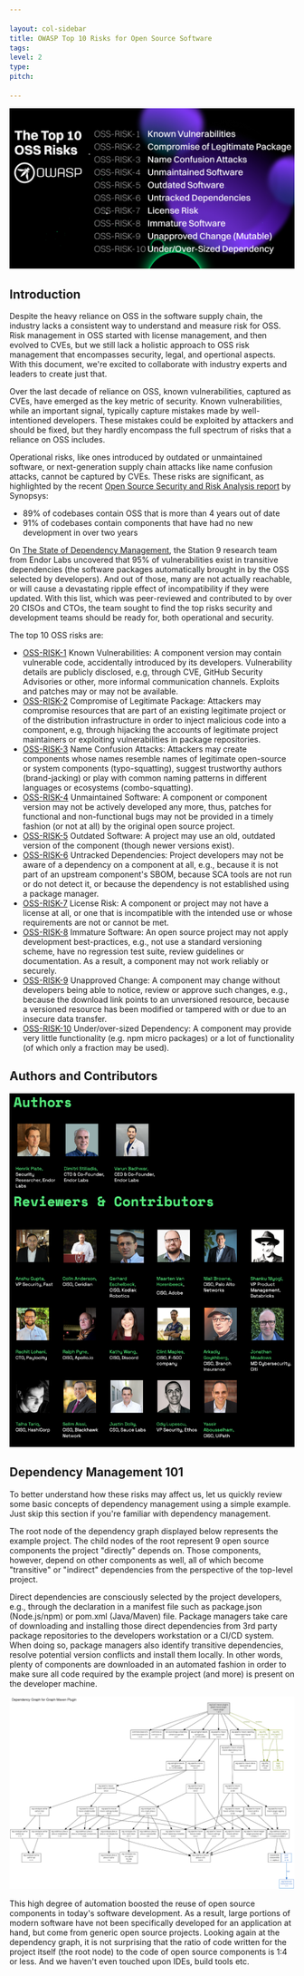 ```yaml
---

layout: col-sidebar
title: OWASP Top 10 Risks for Open Source Software
tags: 
level: 2
type: 
pitch: 

---
```


![top 10 oss risks](/assets/images/top10.png)

## Introduction

Despite the heavy reliance on OSS in the software supply chain, the industry lacks a consistent way to understand and measure risk for OSS. Risk management in OSS started with license management, and then evolved to CVEs, but we still lack a holistic approach to OSS risk management that encompasses security, legal, and opertional aspects. With this document, we're excited to collaborate with industry experts and leaders to create just that. 

Over the last decade of reliance on OSS, known vulnerabilities, captured as CVEs, have emerged as the key metric of security. Known vulnerabilities, while an important signal, typically capture mistakes made by well-intentioned developers. These mistakes could be exploited by attackers and should be fixed, but they hardly encompass the full spectrum of risks that a reliance on OSS includes. 

Operational risks, like ones introduced by outdated or unmaintained software, or next-generation supply chain attacks like name confusion attacks, cannot be captured by CVEs. These risks are significant, as highlighted by the recent [Open Source Security and Risk Analysis report](https://www.synopsys.com/content/dam/synopsys/sig-assets/reports/rep-ossra-2023.pdf) by Synopsys:

- 89% of codebases contain OSS that is more than 4 years out of date
- 91% of codebases contain components that have had no new development in over two years

On [The State of Dependency Management](https://endorlabs.webflow.io/learn/state-of-dependency-management), the Station 9 research team from Endor Labs uncovered that 95% of vulnerabilities exist in transitive dependencies (the software packages automatically brought in by the OSS selected by developers). And out of those, many are not actually reachable, or will cause a devastating ripple effect of incompatibility if they were updated. With this list, which was peer-reviewed and contributed to by over 20 CISOs and CTOs, the team sought to find the top risks security and development teams should be ready for, both operational and security. 

The top 10 OSS risks are:

- [OSS-RISK-1](./0-1-risks/OSS1-Known-Vulnerabilities.md) Known Vulnerabilities: A component version may contain vulnerable code, accidentally introduced by its developers. Vulnerability details are publicly disclosed, e.g, through CVE, GitHub Security Advisories or other, more informal communication channels. Exploits and patches may or may not be available.
- [OSS-RISK-2](./0-1-risks/OSS2-Compromise-Legitimate-Package.md) Compromise of Legitimate Package: Attackers may compromise resources that are part of an existing legitimate project or of the distribution infrastructure in order to inject malicious code into a component, e.g, through hijacking the accounts of legitimate project maintainers or exploiting vulnerabilities in package repositories.
- [OSS-RISK-3](./0-1-risks/OSS3-Name-Confusion-Attack.md) Name Confusion Attacks: Attackers may create components whose names resemble names of legitimate open-source or system components (typo-squatting), suggest trustworthy authors (brand-jacking) or play with common naming patterns in different languages or ecosystems (combo-squatting).
- [OSS-RISK-4](./0-1-risks/OSS4-Unmaintained-Software.md) Unmaintained Software: A component or component version may not be actively developed any more, thus, patches for functional and non-functional bugs may not be provided in a timely fashion (or not at all) by the original open source project.
- [OSS-RISK-5](./0-1-risks/OSS5-Outdated-Software.md) Outdated Software: A project may use an old, outdated version of the component (though newer versions exist).
- [OSS-RISK-6](./0-1-risks/OSS6-Untracked-Dependencies.md) Untracked Dependencies: Project developers may not be aware of a dependency on a component at all, e.g., because it is not part of an upstream component's SBOM, because SCA tools are not run or do not detect it, or because the dependency is not established using a package manager.
- [OSS-RISK-7](./0-1-risks/OSS7-License-Regulatory-Risks.md) License Risk: A component or project may not have a license at all, or one that is incompatible with the intended use or whose requirements are not or cannot be met.
- [OSS-RISK-8](./0-1-risks/OSS8-Immature-Software.md) Immature Software: An open source project may not apply development best-practices, e.g., not use a standard versioning scheme, have no regression test suite, review guidelines or documentation. As a result, a component may not work reliably or securely.
- [OSS-RISK-9](./0-1-risks/OSS9-Unapproved-Change.md) Unapproved Change: A component may change without developers being able to notice, review or approve such changes, e.g., because the download link points to an unversioned resource, because a versioned resource has been modified or tampered with or due to an insecure data transfer.
- [OSS-RISK-10](./0-1-risks/OSS10-UnderOversized-Dependency.md) Under/over-sized Dependency: A component may provide very little functionality (e.g. npm micro packages) or a lot of functionality (of which only a fraction may be used).

## Authors and Contributors

![Authors](/assets/images/authors.png)

## Dependency Management 101

To better understand how these risks may affect us, let us quickly review some basic concepts of dependency management using a simple example. Just skip this section if you're familiar with dependency management.

The root node of the dependency graph displayed below represents the example project. The child nodes of the root represent 9 open source components the project "directly" depends on. Those components, however, depend on other components as well, all of which become "transitive" or "indirect" dependencies from the perspective of the top-level project.

Direct dependencies are consciously selected by the project developers, e.g., through the declaration in a manifest file such as package.json (Node.js/npm) or pom.xml (Java/Maven) file. Package managers take care of downloading and installing those direct dependencies from 3rd party package repositories to the developers workstation or a CI/CD system. When doing so, package managers also identify transitive dependencies, resolve potential version conflicts and install them locally. In other words, plenty of components are downloaded in an automated fashion in order to make sure all code required by the example project (and more) is present on the developer machine.

![Dependency Graph for Graph Maven Plugin](/assets/images/deptree.png)

This high degree of automation boosted the reuse of open source components in today's software development. As a result, large portions of modern software have not been specifically developed for an application at hand, but come from generic open source projects. Looking again at the dependency graph, it is not surprising that the ratio of code written for the project itself (the root node) to the code of open source components is 1:4 or less. And we haven't even touched upon IDEs, build tools etc.
